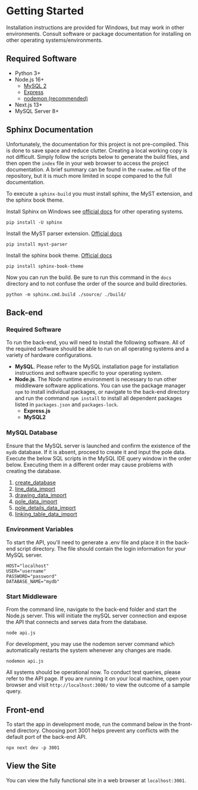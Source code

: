 # Getting Started
Installation instructions are provided for Windows, but may work in other environments. Consult software or package documentation for installing on other operating systems/environments. 

## Required Software
- Python 3+<br>
- Node.js 16+<br>
	- [MySQL 2](https://www.npmjs.com/package/mysql2)
	- [Express](https://expressjs.com/)
	- [nodemon (recommended)](https://www.npmjs.com/package/nodemon)
- Next.js 13+<br>
- MySQL Server 8+

## Sphinx Documentation
Unfortunately, the documentation for this project is not pre-compiled. This is done to save space and reduce clutter. Creating a local working copy is not difficult. Simply follow the scripts below to generate the build files, and then open the `index` file in your web browser to access the project documentation. A brief summary can be found in the `readme.md` file of the repository, but it is much more limited in scope compared to the full documentation.

To execute a `sphinx-build` you must install sphinx, the MyST extension, and the sphinx book theme. 

Install Sphinx on Windows see [official docs](https://www.sphinx-doc.org/en/master/usage/installation.html) for other operating systems.

```
pip install -U sphinx
```

Install the MyST parser extension. [Official docs](https://myst-parser.readthedocs.io/en/latest/intro.html)

```
pip install myst-parser
```

Install the sphinx book theme.  [Official docs](https://sphinx-book-theme.readthedocs.io/en/stable/tutorials/get-started.html)

```
pip install sphinx-book-theme
```

Now you can run the build. Be sure to run this command in the `docs` directory and to not confuse the order of the source and build directories. 

```
python -m sphinx.cmd.build ./source/ ./build/
```

## Back-end
### Required Software

To run the back-end, you will need to install the following software. All of the required software should be able to run on all operating systems and a variety of hardware configurations. 

- **MySQL**. Please refer to the MySQL installation page for installation instructions and software specific to your operating system.
- **Node.js**. The Node runtime environment is necessary to run other middleware software applications. You can use the package manager `npm` to install individual packages, or navigate to the back-end directory and run the command `npm install` to install all dependent packages listed in `packages.json` and `packages-lock`.
    - **Express.js**
    - **MySQL2**

### MySQL Database
Ensure that the MySQL server is launched and confirm the existence of the `mydb` database. If it is absent, proceed to create it and input the pole data. Execute the below SQL scripts in the MySQL IDE query window in the order below. Executing them in a different order may cause problems with creating the database. 

1. [create_database](../../back-end/MySQL/create_database.sql)
2. [line_data_import](../../back-end/MySQL/line_data_import.sql)
3. [drawing_data_import](../../back-end/MySQL/drawing_data_import.sql)
4. [pole_data_import](../../back-end/MySQL/pole_data_import.sql)
5. [pole_details_data_import](../../back-end/MySQL/pole_details_data_import.sql)
6. [linking_table_data_import](../../back-end/MySQL/linking_table_data_import.sql)

### Environment Variables
To start the API, you'll need to generate a .env file and place it in the back-end script directory. The file should contain the login information for your MySQL server.

```
HOST="localhost"
USER="username"
PASSWORD="password"
DATABASE_NAME="mydb"
```
### Start Middleware
From the command line, navigate to the back-end folder and start the Node.js server. This will initiate the mySQL server connection and expose the API that connects and serves data from the database.

```
node api.js
```

For development, you may use the nodemon server command which automatically restarts the system whenever any changes are made.
```
nodemon api.js
```

All systems should be operational now. To conduct test queries, please refer to the API page. If you are running it on your local machine, open your browser and visit `http://localhost:3000/` to view the outcome of a sample query.


## Front-end
To start the app in development mode, run the command below in the front-end directory. Choosing port 3001 helps prevent any conflicts with the default port of the back-end API.

```
npx next dev -p 3001
```

## View the Site
You can view the fully functional site in a web browser at `localhost:3001`.
